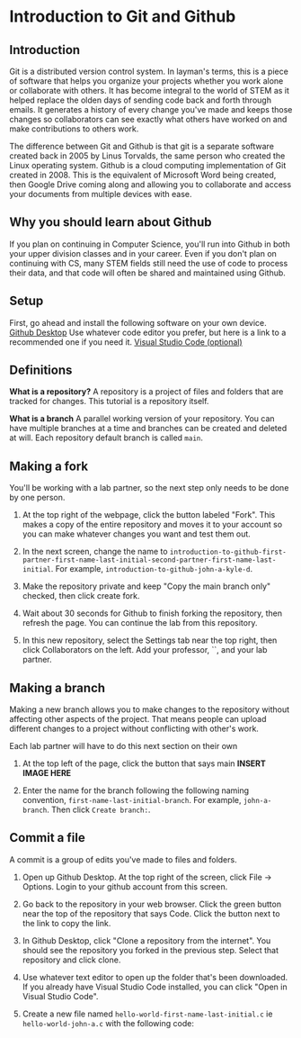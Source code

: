 # Introduction to Git and Github

## Introduction

Git is a distributed version control system. In layman's terms, this is a piece of software that helps you organize your projects whether you work alone or collaborate with others. It has become integral to the world of STEM as it helped replace the olden days of sending code back and forth through emails. It generates a history of every change you've made and keeps those changes so collaborators can see exactly what others have worked on and make contributions to others work.

The difference between Git and Github is that git is a separate software created back in 2005 by Linus Torvalds, the same person who created the Linux operating system. Github is a cloud computing implementation of Git created in 2008. This is the equivalent of Microsoft Word being created, then Google Drive coming along and allowing you to collaborate and access your documents from multiple devices with ease.

## Why you should learn about Github

If you plan on continuing in Computer Science, you'll run into Github in both your upper division classes and in your career. Even if you don't plan on continuing with CS, many STEM fields still need the use of code to process their data, and that code will often be shared and maintained using Github.

## Setup

First, go ahead and install the following software on your own device.
[Github Desktop](https://desktop.github.com/)
Use whatever code editor you prefer, but here is a link to a recommended one if you need it.
[Visual Studio Code (optional)](https://code.visualstudio.com/)

## Definitions

**What is a repository?** 
A repository is a project of files and folders that are tracked for changes. This tutorial is a repository itself.

**What is a branch**
A parallel working version of your repository. You can have multiple branches at a time and branches can be created and deleted at will. Each repository default branch is called `main`.

## Making a fork

You'll be working with a lab partner, so the next step only needs to be done by one person.

1. At the top right of the webpage, click the button labeled "Fork". This makes a copy of the entire repository and moves it to your account so you can make whatever changes you want and test them out.

2. In the next screen, change the name to `introduction-to-github-first-partner-first-name-last-initial-second-partner-first-name-last-initial`. For example, `introduction-to-github-john-a-kyle-d`.

3. Make the repository private and keep "Copy the main branch only" checked, then click create fork.

4. Wait about 30 seconds for Github to finish forking the repository, then refresh the page. You can continue the lab from this repository.

5. In this new repository, select the Settings tab near the top right, then click Collaborators on the left. Add your professor, ``, and your lab partner.

## Making a branch

Making a new branch allows you to make changes to the repository without affecting other aspects of the project. That means people can upload different changes to a project without conflicting with other's work.

Each lab partner will have to do this next section on their own

1. At the top left of the page, click the button that says main
**INSERT IMAGE HERE**

2. Enter the name for the branch following the following naming convention, `first-name-last-initial-branch`. For example, `john-a-branch`. Then click `Create branch:`.

## Commit a file

A commit is a group of edits you've made to files and folders. 

1. Open up Github Desktop. At the top right of the screen, click File -> Options. Login to your github account from this screen.

2. Go back to the repository in your web browser. Click the green button near the top of the repository that says Code. Click the button next to the link to copy the link.

3. In Github Desktop, click "Clone a repository from the internet". You should see the repository you forked in the previous step. Select that repository and click clone.

4. Use whatever text editor to open up the folder that's been downloaded. If you already have Visual Studio Code installed, you can click "Open in Visual Studio Code". 

5. Create a new file named `hello-world-first-name-last-initial.c` ie `hello-world-john-a.c` with the following code:
